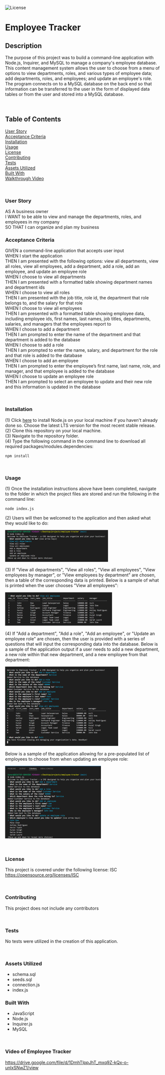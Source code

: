 ![License](https://img.shields.io/badge/License-ISC-ff69b4)

# **Employee Tracker**

## **Description**
The purpose of this project was to build a command-line application with Node.js, Inquirer, and MySQL to manage a company's employee database. This content management system allows the user to choose from a menu of options to view departments, roles, and various types of employee data; add departments, roles, and employees; and update an employee's role. The program connects on to a MySQL database on the back end so that information can be transferred to the user in the form of displayed data tables or from the user and stored into a MySQL database. 

<br>

## **Table of Contents**
[User Story](#user-story)<br>
[Acceptance Criteria](#acceptance-criteria)<br>
[Installation](#installation)<br>
[Usage](#usage)<br>
[License](#license)<br>
[Contributing](#contributing)<br>
[Tests](#tests)<br>
[Assets Utilized](#assets-utilized)<br>
[Built With](#built-with)<br>
[Walkthrough Video](#video-of-employee-tracker)<br>

<br>

### **User Story**
AS A business owner<br>
I WANT to be able to view and manage the departments, roles, and employees in my company<br>
SO THAT I can organize and plan my business<br>

### **Acceptance Criteria**
GIVEN a command-line application that accepts user input<br>
WHEN I start the application<br>
THEN I am presented with the following options: view all departments, view all roles, view all employees, add a department, add a role, add an employee, and update an employee role<br>
WHEN I choose to view all departments<br>
THEN I am presented with a formatted table showing department names and department ids<br>
WHEN I choose to view all roles<br>
THEN I am presented with the job title, role id, the department that role belongs to, and the salary for that role<br>
WHEN I choose to view all employees<br>
THEN I am presented with a formatted table showing employee data, including employee ids, first names, last names, job titles, departments, salaries, and managers that the employees report to<br>
WHEN I choose to add a department<br>
THEN I am prompted to enter the name of the department and that department is added to the database<br>
WHEN I choose to add a role<br>
THEN I am prompted to enter the name, salary, and department for the role and that role is added to the database<br>
WHEN I choose to add an employee<br>
THEN I am prompted to enter the employee’s first name, last name, role, and manager, and that employee is added to the database<br>
WHEN I choose to update an employee role<br>
THEN I am prompted to select an employee to update and their new role and this information is updated in the database<br>

<br>

### **Installation**
(1) Click [here](https://nodejs.org/en/) to install Node.js on your local machine if you haven't already done so. Choose the latest LTS version for the most recent stable release.<br> 
(2) Clone this repository on your local machine.<br>
(3) Navigate to the repository folder.<br>
(4) Type the following command in the command line to download all required packages/modules.dependencies:<br>

    npm install

<br>

### **Usage**
(1) Once the installation instructions above have been completed, navigate to the folder in which the project files are stored and run the following in the command line:<br>

    node index.js

(2) Users will then be welcomed to the application and then asked what they would like to do: <br>

![alt text](images/screen-shot-menu.png)

(3) If "View all departments", "View all roles", "View all employees", "View employees by manager", or "View employees by department" are chosen, then a table of the corresponding data is printed. Below is a sample of what is printed when the user chooses "View all employees": 

![alt text](images/screen-shot-emp-data.png)

(4) If "Add a department", "Add a role", "Add an employee", or "Update an employee role" are chosen, then the user is provided with a series of questions that will input the corresponding data into the database. Below is a sample of the application output if a user needs to add a new department, a new role within that new department, and a new employee from that department:

![alt text](images/screen-shot-full-application.png)

Below is a sample of the application allowing for a pre-populated list of employees to choose from when updating an employee role:

![alt text](images/screen-shot-update-employee.png)

<br>

### **License**
  This project is covered under the following license: ISC<br>
  https://opensource.org/licenses/ISC


<br>

### **Contributing**
This project does not include any contributors

<br>

### **Tests**
No tests were utilized in the creation of this application.

<br>

### **Assets Utilized** 
- schema.sql
- seeds.sql
- connection.js
- index.js

### **Built With**
* JavaScript
* Node.js
* Inquirer.js
* MySQL

<br>

### **Video of Employee Tracker**
https://drive.google.com/file/d/1DmhTlppJhT_mxq9Z-kQx-o-unlxSNwZ1/view
